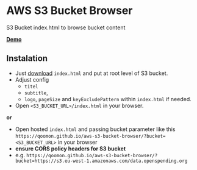 # AWS S3 Bucket Browser
S3 Bucket index.html to browse bucket content

**[Demo](https://qoomon.github.io/aws-s3-bucket-browser/?bucket=https://s3.eu-west-1.amazonaws.com/data.openspending.org)**

## Instalation

* Just <a download href="https://raw.githubusercontent.com/qoomon/aws-s3-bucket-browser/master/index.html">download</a> `index.html`  and put at root level of S3 bucket.
* Adjust config
  * `titel`
  * `subtitle`,
  * `logo`, `pageSize` and `keyExcludePattern` within `index.html` if needed.
* Open `<S3_BUCKET_URL>/index.html` in your browser.

**or**

* Open hosted `index.html` and passing bucket parameter like this `https://qoomon.github.io/aws-s3-bucket-browser/?bucket=<S3_BUCKET_URL>` in your browser
* **ensure CORS policy headers for S3 bucket**
* e.g. `https://qoomon.github.io/aws-s3-bucket-browser/?bucket=https://s3.eu-west-1.amazonaws.com/data.openspending.org`
